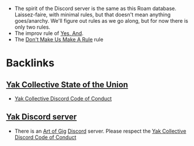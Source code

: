 - The spirit of the Discord server is the same as this Roam database. Laissez-faire, with minimal rules, but that doesn't mean anything goes/anarchy. We'll figure out rules as we go along, but for now there is only two rules. 
- The improv rule of [Yes, And](https://en.wikipedia.org/wiki/Yes,_and...).
- The [Don't Make Us Make A Rule](<Don't Make Us Make A Rule.md>) rule

# Backlinks
## [Yak Collective State of the Union](<Yak Collective State of the Union.md>)
- [Yak Collective Discord Code of Conduct](<Yak Collective Discord Code of Conduct.md>)

## [Yak Discord server](<Yak Discord server.md>)
- There is an [Art of Gig](<Art of Gig.md>) [Discord](<Discord.md>) server. Please respect the [Yak Collective Discord Code of Conduct](<Yak Collective Discord Code of Conduct.md>)

